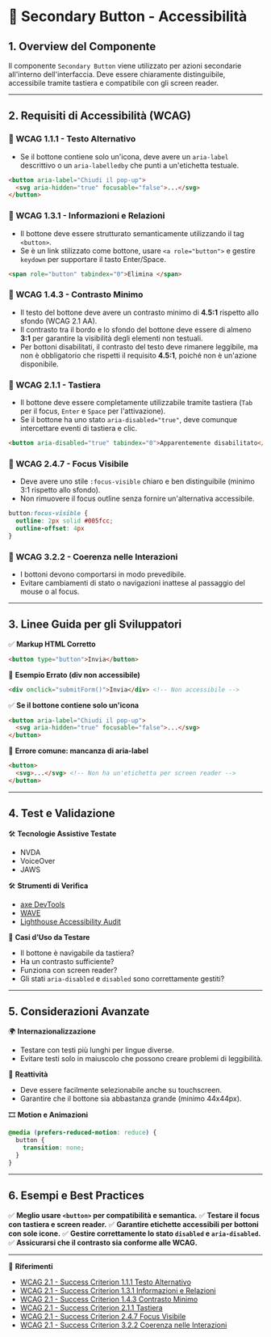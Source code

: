# 📌 Secondary Button - Accessibilità

## 1. Overview del Componente
Il componente `Secondary Button` viene utilizzato per azioni secondarie all'interno dell'interfaccia. Deve essere chiaramente distinguibile, accessibile tramite tastiera e compatibile con gli screen reader.

---

## 2. Requisiti di Accessibilità (WCAG)

### 🔹 WCAG 1.1.1 - Testo Alternativo
- Se il bottone contiene solo un'icona, deve avere un `aria-label` descrittivo o un `aria-labelledby` che punti a un'etichetta testuale.

```html
<button aria-label="Chiudi il pop-up">
  <svg aria-hidden="true" focusable="false">...</svg>
</button>
```

### 🔹 WCAG 1.3.1 - Informazioni e Relazioni
- Il bottone deve essere strutturato semanticamente utilizzando il tag `<button>`.
- Se è un link stilizzato come bottone, usare `<a role="button">` e gestire `keydown` per supportare il tasto Enter/Space.

```html
<span role="button" tabindex="0">Elimina </span>
```

### 🔹 WCAG 1.4.3 - Contrasto Minimo
- Il testo del bottone deve avere un contrasto minimo di **4.5:1** rispetto allo sfondo (WCAG 2.1 AA).
- Il contrasto tra il bordo e lo sfondo del bottone deve essere di almeno **3:1** per garantire la visibilità degli elementi non testuali.
- Per bottoni disabilitati, il contrasto del testo deve rimanere leggibile, ma non è obbligatorio che rispetti il requisito **4.5:1**, poiché non è un'azione disponibile.

### 🔹 WCAG 2.1.1 - Tastiera
- Il bottone deve essere completamente utilizzabile tramite tastiera (`Tab` per il focus, `Enter` e `Space` per l'attivazione).
- Se il bottone ha uno stato `aria-disabled="true"`, deve comunque intercettare eventi di tastiera e clic.

```html
<button aria-disabled="true" tabindex="0">Apparentemente disabilitato</button>
```

### 🔹 WCAG 2.4.7 - Focus Visibile
- Deve avere uno stile `:focus-visible` chiaro e ben distinguibile (minimo 3:1 rispetto allo sfondo).
- Non rimuovere il focus outline senza fornire un'alternativa accessibile.

```css
button:focus-visible {
  outline: 2px solid #005fcc;
  outline-offset: 4px
}
```

### 🔹 WCAG 3.2.2 - Coerenza nelle Interazioni
- I bottoni devono comportarsi in modo prevedibile.
- Evitare cambiamenti di stato o navigazioni inattese al passaggio del mouse o al focus.

---

## 3. Linee Guida per gli Sviluppatori

✅ **Markup HTML Corretto**
```html
<button type="button">Invia</button>
```

🚫 **Esempio Errato (div non accessibile)**
```html
<div onclick="submitForm()">Invia</div> <!-- Non accessibile -->
```

✅ **Se il bottone contiene solo un'icona**
```html
<button aria-label="Chiudi il pop-up">
  <svg aria-hidden="true" focusable="false">...</svg>
</button>
```

🚫 **Errore comune: mancanza di aria-label**
```html
<button>
  <svg>...</svg> <!-- Non ha un'etichetta per screen reader -->
</button>
```

---

## 4. Test e Validazione

🛠 **Tecnologie Assistive Testate**
- NVDA
- VoiceOver
- JAWS

🛠 **Strumenti di Verifica**
- [axe DevTools](https://www.deque.com/axe/)
- [WAVE](https://wave.webaim.org/)
- [Lighthouse Accessibility Audit](https://developers.google.com/web/tools/lighthouse/)

🎯 **Casi d’Uso da Testare**
- Il bottone è navigabile da tastiera?
- Ha un contrasto sufficiente?
- Funziona con screen reader?
- Gli stati `aria-disabled` e `disabled` sono correttamente gestiti?

---

## 5. Considerazioni Avanzate

🌍 **Internazionalizzazione**
- Testare con testi più lunghi per lingue diverse.
- Evitare testi solo in maiuscolo che possono creare problemi di leggibilità.

📱 **Reattività**
- Deve essere facilmente selezionabile anche su touchscreen.
- Garantire che il bottone sia abbastanza grande (minimo 44x44px).

🎞 **Motion e Animazioni**
```css
@media (prefers-reduced-motion: reduce) {
  button {
    transition: none;
  }
}
```

---

## 6. Esempi e Best Practices
✅ **Meglio usare `<button>` per compatibilità e semantica.**
✅ **Testare il focus con tastiera e screen reader.**
✅ **Garantire etichette accessibili per bottoni con sole icone.**
✅ **Gestire correttamente lo stato `disabled` e `aria-disabled`.**
✅ **Assicurarsi che il contrasto sia conforme alle WCAG.**

---

📌 **Riferimenti**
- [WCAG 2.1 - Success Criterion 1.1.1 Testo Alternativo](https://www.w3.org/TR/WCAG21/#text-alternatives)
- [WCAG 2.1 - Success Criterion 1.3.1 Informazioni e Relazioni](https://www.w3.org/TR/WCAG21/#info-and-relationships)
- [WCAG 2.1 - Success Criterion 1.4.3 Contrasto Minimo](https://www.w3.org/TR/WCAG21/#contrast-minimum)
- [WCAG 2.1 - Success Criterion 2.1.1 Tastiera](https://www.w3.org/TR/WCAG21/#keyboard)
- [WCAG 2.1 - Success Criterion 2.4.7 Focus Visibile](https://www.w3.org/TR/WCAG21/#focus-visible)
- [WCAG 2.1 - Success Criterion 3.2.2 Coerenza nelle Interazioni](https://www.w3.org/TR/WCAG21/#on-input)
